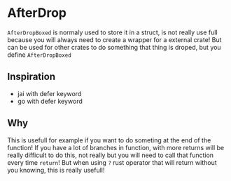 # AfterDrop

`AfterDropBoxed` is normaly used to store it in a struct,
 is not really use full because you will always need to create a wrapper for a external crate!
But can be used for other crates to do something that thing is droped, but you define `AfterDropBoxed`

## Inspiration

- jai with defer keyword
- go with defer keyword

## Why

This is usefull for example if you want to do someting at the end of the function!
If you have a lot of branches in function,
 with more returns will be really difficult to do this,
 not really but you will need to call that function every time `return`!
But when using `?` rust operator that will return without you knowing, this is really usefull!
